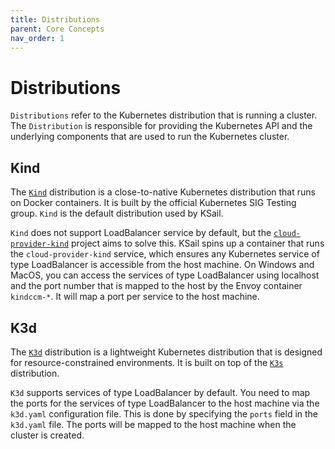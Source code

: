 ```yaml
---
title: Distributions
parent: Core Concepts
nav_order: 1
---
```


# Distributions

`Distributions` refer to the Kubernetes distribution that is running a cluster. The `Distribution` is responsible for providing the Kubernetes API and the underlying components that are used to run the Kubernetes cluster.

## Kind

The [`Kind`](https://kind.sigs.k8s.io/) distribution is a close-to-native Kubernetes distribution that runs on Docker containers. It is built by the official Kubernetes SIG Testing group. `Kind` is the default distribution used by KSail.

`Kind` does not support LoadBalancer service by default, but the [`cloud-provider-kind`](https://github.com/kubernetes-sigs/cloud-provider-kind) project aims to solve this. KSail spins up a container that runs the `cloud-provider-kind` service, which ensures any Kubernetes service of type LoadBalancer is accessible from the host machine. On Windows and MacOS, you can access the services of type LoadBalancer using localhost and the port number that is mapped to the host by the Envoy container `kindccm-*`. It will map a port per service to the host machine.

## K3d

The [`K3d`](https://k3d.io/) distribution is a lightweight Kubernetes distribution that is designed for resource-constrained environments. It is built on top of the [`K3s`](https://k3s.io/) distribution.

`K3d` supports services of type LoadBalancer by default. You need to map the ports for the services of type LoadBalancer to the host machine via the `k3d.yaml` configuration file. This is done by specifying the `ports` field in the `k3d.yaml` file. The ports will be mapped to the host machine when the cluster is created.
